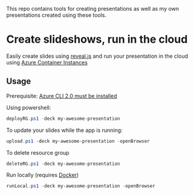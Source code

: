 This repo contains tools for creating presentations as well as my own presentations created using these tools.

# Create slideshows, run in the cloud

Easily create slides using [reveal.js](https://github.com/hakimel/reveal.js/) and run your presentation in the cloud using [Azure Container Instances](https://docs.microsoft.com/en-us/azure/container-instances/)

## Usage
Prerequisite: [Azure CLI 2.0 must be installed](https://docs.microsoft.com/en-us/cli/azure/install-azure-cli?view=azure-cli-latest)

Using powershell:
```powershell
deployRG.ps1 -deck my-awesome-presentation
```

To update your slides while the app is running:
```powershell
upload.ps1 -deck my-awesome-presentation -openBrowser
```

To delete resource group
```powershell
deleteRG.ps1 -deck my-awesome-presentation
```

Run locally (requires [Docker](https://www.docker.com/))
```powershell
runLocal.ps1 -deck my-awesome-presentation -openBrowser
```